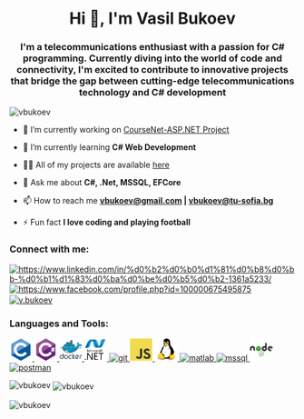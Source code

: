 <h1 align="center">Hi 👋, I'm Vasil Bukoev</h1>
<h3 align="center"> I'm a telecommunications enthusiast with a passion for C# programming. Currently diving into the world of code and connectivity, I'm excited to contribute to innovative projects that bridge the gap between cutting-edge telecommunications technology and C# development</h3>

<p align="left"> <img src="https://komarev.com/ghpvc/?username=vbukoev&label=Profile%20views&color=0e75b6&style=flat" alt="vbukoev" /> </p>
<!-- Uncomment the commented line if you want to see the trophies earned-->
<!-- <p align="left"> <a href="https://github.com/ryo-ma/github-profile-trophy"><img src="https://github-profile-trophy.vercel.app/?username=vbukoev" alt="vbukoev" /></a> </p> -->

- 🔭 I’m currently working on [CourseNet-ASP.NET Project](https://github.com/vbukoev/CourseNet)

- 🌱 I’m currently learning **C# Web Development**

- 👨‍💻 All of my projects are available [here](https://github.com/vbukoev?tab=repositories)

- 💬 Ask me about **C#, .Net, MSSQL, EFCore**

- 📫 How to reach me **vbukoev@gmail.com | vbukoev@tu-sofia.bg**

- ⚡ Fun fact **I love coding and playing football**

<h3 align="left">Connect with me:</h3>
<p align="left">
<a href="https://linkedin.com/in/васил-букоев-1361a5233/" target="blank"><img align="center" src="https://raw.githubusercontent.com/rahuldkjain/github-profile-readme-generator/master/src/images/icons/Social/linked-in-alt.svg" alt="https://www.linkedin.com/in/%d0%b2%d0%b0%d1%81%d0%b8%d0%bb-%d0%b1%d1%83%d0%ba%d0%be%d0%b5%d0%b2-1361a5233/" height="30" width="40" /></a>
<a href="https://fb.com/profile.php?id=100000675495875" target="blank"><img align="center" src="https://raw.githubusercontent.com/rahuldkjain/github-profile-readme-generator/master/src/images/icons/Social/facebook.svg" alt="https://www.facebook.com/profile.php?id=100000675495875" height="30" width="40" /></a>
<a href="https://instagram.com/v.bukoev" target="blank"><img align="center" src="https://raw.githubusercontent.com/rahuldkjain/github-profile-readme-generator/master/src/images/icons/Social/instagram.svg" alt="v.bukoev" height="30" width="40" /></a>
</p>

<h3 align="left">Languages and Tools:</h3>
<p align="left"> <a href="https://www.cprogramming.com/" target="_blank" rel="noreferrer"> <img src="https://raw.githubusercontent.com/devicons/devicon/master/icons/c/c-original.svg" alt="c" width="40" height="40"/> </a> <a href="https://www.w3schools.com/cs/" target="_blank" rel="noreferrer"> <img src="https://raw.githubusercontent.com/devicons/devicon/master/icons/csharp/csharp-original.svg" alt="csharp" width="40" height="40"/> </a> <a href="https://www.docker.com/" target="_blank" rel="noreferrer"> <img src="https://raw.githubusercontent.com/devicons/devicon/master/icons/docker/docker-original-wordmark.svg" alt="docker" width="40" height="40"/> </a> <a href="https://dotnet.microsoft.com/" target="_blank" rel="noreferrer"> <img src="https://raw.githubusercontent.com/devicons/devicon/master/icons/dot-net/dot-net-original-wordmark.svg" alt="dotnet" width="40" height="40"/> </a> <a href="https://git-scm.com/" target="_blank" rel="noreferrer"> <img src="https://www.vectorlogo.zone/logos/git-scm/git-scm-icon.svg" alt="git" width="40" height="40"/> </a> <a href="https://developer.mozilla.org/en-US/docs/Web/JavaScript" target="_blank" rel="noreferrer"> <img src="https://raw.githubusercontent.com/devicons/devicon/master/icons/javascript/javascript-original.svg" alt="javascript" width="40" height="40"/> </a> <a href="https://www.linux.org/" target="_blank" rel="noreferrer"> <img src="https://raw.githubusercontent.com/devicons/devicon/master/icons/linux/linux-original.svg" alt="linux" width="40" height="40"/> </a> <a href="https://www.mathworks.com/" target="_blank" rel="noreferrer"> <img src="https://upload.wikimedia.org/wikipedia/commons/2/21/Matlab_Logo.png" alt="matlab" width="40" height="40"/> </a> <a href="https://www.microsoft.com/en-us/sql-server" target="_blank" rel="noreferrer"> <img src="https://www.svgrepo.com/show/303229/microsoft-sql-server-logo.svg" alt="mssql" width="40" height="40"/> </a> <a href="https://nodejs.org" target="_blank" rel="noreferrer"> <img src="https://raw.githubusercontent.com/devicons/devicon/master/icons/nodejs/nodejs-original-wordmark.svg" alt="nodejs" width="40" height="40"/> </a> <a href="https://postman.com" target="_blank" rel="noreferrer"> <img src="https://www.vectorlogo.zone/logos/getpostman/getpostman-icon.svg" alt="postman" width="40" height="40"/> </a> </p>

<p><img align="left" src="https://github-readme-stats.vercel.app/api/top-langs?username=vbukoev&show_icons=true&locale=en&layout=compact" alt="vbukoev" /></p>

<p>&nbsp;<img align="center" src="https://github-readme-stats.vercel.app/api?username=vbukoev&show_icons=true&locale=en" alt="vbukoev" /></p>

<p><img align="center" src="https://github-readme-streak-stats.herokuapp.com/?user=vbukoev&" alt="vbukoev" /></p>
<!---
vbukoev/vbukoev is a ✨ special ✨ repository because its `README.md` (this file) appears on your GitHub profile.
You can click the Preview link to take a look at your changes.
--->

<!-- 1248-->
